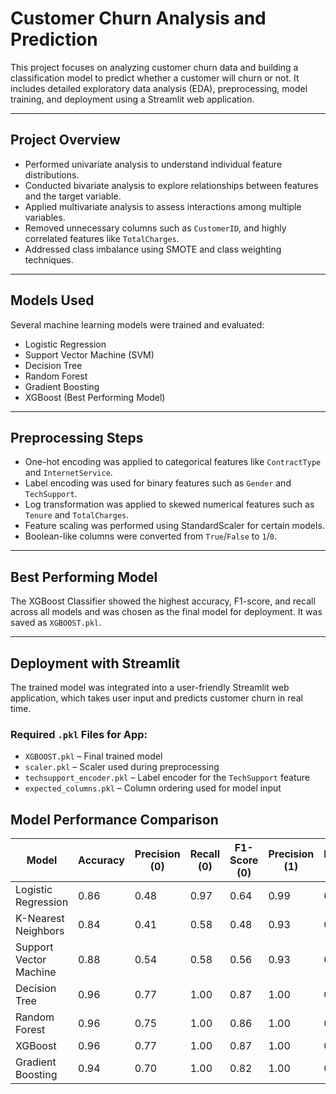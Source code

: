 # Customer Churn Analysis and Prediction

This project focuses on analyzing customer churn data and building a classification model to predict whether a customer will churn or not. It includes detailed exploratory data analysis (EDA), preprocessing, model training, and deployment using a Streamlit web application.

---

## Project Overview

- Performed univariate analysis to understand individual feature distributions.
- Conducted bivariate analysis to explore relationships between features and the target variable.
- Applied multivariate analysis to assess interactions among multiple variables.
- Removed unnecessary columns such as `CustomerID`, and highly correlated features like `TotalCharges`.
- Addressed class imbalance using SMOTE and class weighting techniques.

---

## Models Used

Several machine learning models were trained and evaluated:

- Logistic Regression
- Support Vector Machine (SVM)
- Decision Tree
- Random Forest
- Gradient Boosting
- XGBoost (Best Performing Model)

---

## Preprocessing Steps

- One-hot encoding was applied to categorical features like `ContractType` and `InternetService`.
- Label encoding was used for binary features such as `Gender` and `TechSupport`.
- Log transformation was applied to skewed numerical features such as `Tenure` and `TotalCharges`.
- Feature scaling was performed using StandardScaler for certain models.
- Boolean-like columns were converted from `True`/`False` to `1`/`0`.

---

## Best Performing Model

The XGBoost Classifier showed the highest accuracy, F1-score, and recall across all models and was chosen as the final model for deployment. It was saved as `XGBOOST.pkl`.

---

## Deployment with Streamlit

The trained model was integrated into a user-friendly Streamlit web application, which takes user input and predicts customer churn in real time.

### Required `.pkl` Files for App:

- `XGBOOST.pkl` – Final trained model
- `scaler.pkl` – Scaler used during preprocessing
- `techsupport_encoder.pkl` – Label encoder for the `TechSupport` feature
- `expected_columns.pkl` – Column ordering used for model input
##  Model Performance Comparison

| Model            | Accuracy | Precision (0) | Recall (0) | F1-Score (0) | Precision (1) | Recall (1) | F1-Score (1) |
|------------------|----------|---------------|------------|--------------|----------------|------------|--------------|
| Logistic Regression | 0.86     | 0.48          | 0.97       | 0.64         | 0.99           | 0.84       | 0.91         |
| K-Nearest Neighbors| 0.84     | 0.41          | 0.58       | 0.48         | 0.93           | 0.88       | 0.90         |
| Support Vector Machine | 0.88  | 0.54          | 0.58       | 0.56         | 0.93           | 0.93       | 0.93         |
| Decision Tree     | 0.96     | 0.77          | 1.00       | 0.87         | 1.00           | 0.95       | 0.98         |
| Random Forest     | 0.96     | 0.75          | 1.00       | 0.86         | 1.00           | 0.95       | 0.97         |
| XGBoost           | 0.96     | 0.77          | 1.00       | 0.87         | 1.00           | 0.95       | 0.98         |
| Gradient Boosting | 0.94     | 0.70          | 1.00       | 0.82         | 1.00           | 0.94       | 0.97         |



